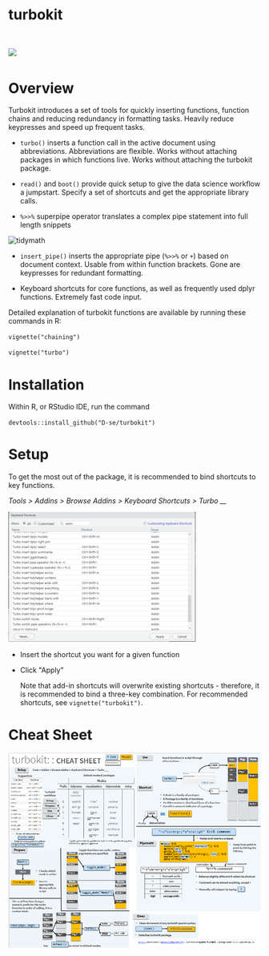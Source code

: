 # turbokit

# ![](http://cranlogs-dev.r-pkg.org/badges/%3Cpackagename%3E)

# Overview

Turbokit introduces a set of tools for quickly inserting functions, function chains and reducing redundancy in formatting tasks. Heavily reduce keypresses and speed up frequent tasks.

-   `turbo()` inserts a function call in the active document using abbreviations. Abbreviations are flexible. Works without attaching packages in which functions live. Works without attaching the turbokit package.

-   `read()` and `boot()` provide quick setup to give the data science workflow a jumpstart. Specify a set of shortcuts and get the appropriate library calls.

<!-- -->

-   `%>>%` superpipe operator translates a complex pipe statement into full length snippets

<img src="https://user-images.githubusercontent.com/59521296/115900266-55682080-a492-11eb-9900-132af0de617d.gif" alt="tidymath" width="417"/>

-   `insert_pipe()` inserts the appropriate pipe (`%>>%` or `+`) based on document context. Usable from within function brackets. Gone are keypresses for redundant formatting.

-   Keyboard shortcuts for core functions, as well as frequently used dplyr functions. Extremely fast code input.

Detailed explanation of turbokit functions are available by running these commands in R:

`vignette("chaining")`

`vignette("turbo")`

# Installation

Within R, or RStudio IDE, run the command

`devtools::install_github("D-se/turbokit")`

# Setup

To get the most out of the package, it is recommended to bind shortcuts to key functions.

*Tools \> Addins \> Browse Addins \> Keyboard Shortcuts \> Turbo \_\_*

<img src="images/shortcuts.png" width="374"/>

-   Insert the shortcut you want for a given function

-   Click "Apply"

    Note that add-in shortcuts will overwrite existing shortcuts - therefore, it is recommended to bind a three-key combination. For recommended shortcuts, see `vignette("turbokit")`.

# Cheat Sheet

[![](images/cheatsheetthumb-01.png)](https://github.com/D-Se/turbokitcheatsheet/blob/main/turbokit.pdf)
